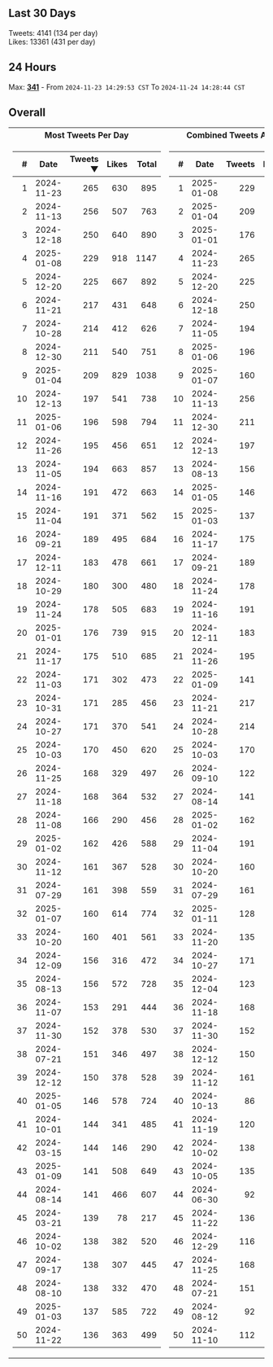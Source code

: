 ## Last 30 Days
Tweets: 4141 (134 per day)\
Likes: 13361 (431 per day)

## 24 Hours
Max: [**341**](../misc/most-tweets_24-hr.csv) - From `2024-11-23 14:29:53 CST` To `2024-11-24 14:28:44 CST`

## Overall
<table>
<tr><th>Most Tweets Per Day</th><th>Combined Tweets And Likes</th></tr><tr><td>


|#|Date|Tweets ▼|Likes|Total|
|--:|--|--:|--:|--:|
|1|2024-11-23|265|630|895|
|2|2024-11-13|256|507|763|
|3|2024-12-18|250|640|890|
|4|2025-01-08|229|918|1147|
|5|2024-12-20|225|667|892|
|6|2024-11-21|217|431|648|
|7|2024-10-28|214|412|626|
|8|2024-12-30|211|540|751|
|9|2025-01-04|209|829|1038|
|10|2024-12-13|197|541|738|
|11|2025-01-06|196|598|794|
|12|2024-11-26|195|456|651|
|13|2024-11-05|194|663|857|
|14|2024-11-16|191|472|663|
|15|2024-11-04|191|371|562|
|16|2024-09-21|189|495|684|
|17|2024-12-11|183|478|661|
|18|2024-10-29|180|300|480|
|19|2024-11-24|178|505|683|
|20|2025-01-01|176|739|915|
|21|2024-11-17|175|510|685|
|22|2024-11-03|171|302|473|
|23|2024-10-31|171|285|456|
|24|2024-10-27|171|370|541|
|25|2024-10-03|170|450|620|
|26|2024-11-25|168|329|497|
|27|2024-11-18|168|364|532|
|28|2024-11-08|166|290|456|
|29|2025-01-02|162|426|588|
|30|2024-11-12|161|367|528|
|31|2024-07-29|161|398|559|
|32|2025-01-07|160|614|774|
|33|2024-10-20|160|401|561|
|34|2024-12-09|156|316|472|
|35|2024-08-13|156|572|728|
|36|2024-11-07|153|291|444|
|37|2024-11-30|152|378|530|
|38|2024-07-21|151|346|497|
|39|2024-12-12|150|378|528|
|40|2025-01-05|146|578|724|
|41|2024-10-01|144|341|485|
|42|2024-03-15|144|146|290|
|43|2025-01-09|141|508|649|
|44|2024-08-14|141|466|607|
|45|2024-03-21|139|78|217|
|46|2024-10-02|138|382|520|
|47|2024-09-17|138|307|445|
|48|2024-08-10|138|332|470|
|49|2025-01-03|137|585|722|
|50|2024-11-22|136|363|499|

</td><td>


|#|Date|Tweets|Likes|Total ▼|
|--:|--|--:|--:|--:|
|1|2025-01-08|229|918|1147|
|2|2025-01-04|209|829|1038|
|3|2025-01-01|176|739|915|
|4|2024-11-23|265|630|895|
|5|2024-12-20|225|667|892|
|6|2024-12-18|250|640|890|
|7|2024-11-05|194|663|857|
|8|2025-01-06|196|598|794|
|9|2025-01-07|160|614|774|
|10|2024-11-13|256|507|763|
|11|2024-12-30|211|540|751|
|12|2024-12-13|197|541|738|
|13|2024-08-13|156|572|728|
|14|2025-01-05|146|578|724|
|15|2025-01-03|137|585|722|
|16|2024-11-17|175|510|685|
|17|2024-09-21|189|495|684|
|18|2024-11-24|178|505|683|
|19|2024-11-16|191|472|663|
|20|2024-12-11|183|478|661|
|21|2024-11-26|195|456|651|
|22|2025-01-09|141|508|649|
|23|2024-11-21|217|431|648|
|24|2024-10-28|214|412|626|
|25|2024-10-03|170|450|620|
|26|2024-09-10|122|495|617|
|27|2024-08-14|141|466|607|
|28|2025-01-02|162|426|588|
|29|2024-11-04|191|371|562|
|30|2024-10-20|160|401|561|
|31|2024-07-29|161|398|559|
|32|2025-01-11|128|426|554|
|33|2024-11-20|135|412|547|
|34|2024-10-27|171|370|541|
|35|2024-12-04|123|410|533|
|36|2024-11-18|168|364|532|
|37|2024-11-30|152|378|530|
|38|2024-12-12|150|378|528|
|39|2024-11-12|161|367|528|
|40|2024-10-13|86|438|524|
|41|2024-11-19|120|402|522|
|42|2024-10-02|138|382|520|
|43|2024-10-05|135|382|517|
|44|2024-06-30|92|413|505|
|45|2024-11-22|136|363|499|
|46|2024-12-29|116|381|497|
|47|2024-11-25|168|329|497|
|48|2024-07-21|151|346|497|
|49|2024-08-12|92|404|496|
|50|2024-11-10|112|375|487|

</td><tr>
</table>

